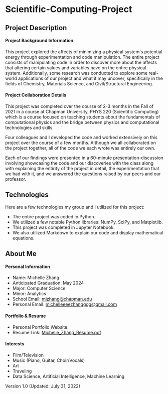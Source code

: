 # Scientific-Computing-Project

## Project Description
#### Project Background Information
This project explored the affects of minimizing a physical system's potential energy through experimentation and code manipulation. The entire project consists of manipulating code in order to discover more about the affects that altering certain values and variables have on the entire physical system. Additionally, some research was conducted to explore some real-world applications of our project and what it may uncover, specifically in the fields of Chemistry, Materials Science, and Civil/Structural Engineering.

#### Project Collaboration Details
This project was completed over the course of 2-3 months in the Fall of 2021 in a course at Chapman University, PHYS 220 (Scientific Computing) which is a course focused on teaching students about the fundamentals of computational physics and the bridge between physics and computational technologies and skills.

Four colleagues and I developed the code and worked extensively on this project over the course of a few months. Although we all collaborated on the project together, all of the code we each wrote was entirely our own.

Each of our findings were presented in a 60-minute presentation-discussion involving showcasing the code and our discoveries with the class along with explaining the entirity of the project in detail, the experimentation that we had with it, and we answered the questions raised by our peers and our professor.

## Technologies

Here are a few technologies my group and I utilized for this project:
* The entire project was coded in Python.
* We utilized a few notable Python libraries: NumPy, SciPy, and Matplotlib.
* This project was completed in Jupyter Notebook.
* We also utilized Markdown to explain our code and display mathematical equations.

## About Me

#### Personal Information
* Name: Michelle Zhang
* Anticipated Graduation: May 2024
* Major: Computer Science
* Minor: Analytics
* School Email: mizhang@chapman.edu
* Personal Email: michelleeeezhangggg@gmail.com

#### Portfolio & Resume
* Personal Portfolio Website: 
* Resume Link: [Michelle_Zhang_Resume.pdf](https://github.com/michelleezhangg/Scientific-Computing-Project/files/8903384/Michelle_Zhang_Resume.pdf)

#### Interests
* Film/Television
* Music (Piano, Guitar, Choir/Vocals)
* Art
* Traveling
* Data Science, Artificial Intelligence, Machine Learning

Version 1.0 (Updated: July 31, 2022)
